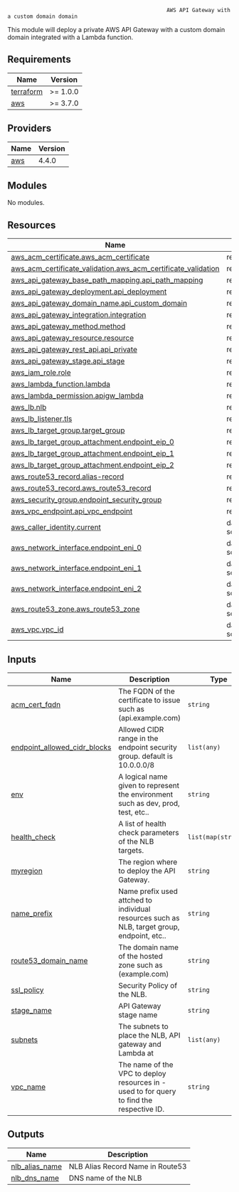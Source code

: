                                                       AWS API Gateway with a custom domain domain

This module will deploy a private AWS API Gateway with a custom domain domain integrated with a Lambda function. 


## Requirements

| Name | Version |
|------|---------|
| <a name="requirement_terraform"></a> [terraform](#requirement\_terraform) | >= 1.0.0 |
| <a name="requirement_aws"></a> [aws](#requirement\_aws) | >= 3.7.0 |

## Providers

| Name | Version |
|------|---------|
| <a name="provider_aws"></a> [aws](#provider\_aws) | 4.4.0 |

## Modules

No modules.

## Resources

| Name | Type |
|------|------|
| [aws_acm_certificate.aws_acm_certificate](https://registry.terraform.io/providers/hashicorp/aws/latest/docs/resources/acm_certificate) | resource |
| [aws_acm_certificate_validation.aws_acm_certificate_validation](https://registry.terraform.io/providers/hashicorp/aws/latest/docs/resources/acm_certificate_validation) | resource |
| [aws_api_gateway_base_path_mapping.api_path_mapping](https://registry.terraform.io/providers/hashicorp/aws/latest/docs/resources/api_gateway_base_path_mapping) | resource |
| [aws_api_gateway_deployment.api_deployment](https://registry.terraform.io/providers/hashicorp/aws/latest/docs/resources/api_gateway_deployment) | resource |
| [aws_api_gateway_domain_name.api_custom_domain](https://registry.terraform.io/providers/hashicorp/aws/latest/docs/resources/api_gateway_domain_name) | resource |
| [aws_api_gateway_integration.integration](https://registry.terraform.io/providers/hashicorp/aws/latest/docs/resources/api_gateway_integration) | resource |
| [aws_api_gateway_method.method](https://registry.terraform.io/providers/hashicorp/aws/latest/docs/resources/api_gateway_method) | resource |
| [aws_api_gateway_resource.resource](https://registry.terraform.io/providers/hashicorp/aws/latest/docs/resources/api_gateway_resource) | resource |
| [aws_api_gateway_rest_api.api_private](https://registry.terraform.io/providers/hashicorp/aws/latest/docs/resources/api_gateway_rest_api) | resource |
| [aws_api_gateway_stage.api_stage](https://registry.terraform.io/providers/hashicorp/aws/latest/docs/resources/api_gateway_stage) | resource |
| [aws_iam_role.role](https://registry.terraform.io/providers/hashicorp/aws/latest/docs/resources/iam_role) | resource |
| [aws_lambda_function.lambda](https://registry.terraform.io/providers/hashicorp/aws/latest/docs/resources/lambda_function) | resource |
| [aws_lambda_permission.apigw_lambda](https://registry.terraform.io/providers/hashicorp/aws/latest/docs/resources/lambda_permission) | resource |
| [aws_lb.nlb](https://registry.terraform.io/providers/hashicorp/aws/latest/docs/resources/lb) | resource |
| [aws_lb_listener.tls](https://registry.terraform.io/providers/hashicorp/aws/latest/docs/resources/lb_listener) | resource |
| [aws_lb_target_group.target_group](https://registry.terraform.io/providers/hashicorp/aws/latest/docs/resources/lb_target_group) | resource |
| [aws_lb_target_group_attachment.endpoint_eip_0](https://registry.terraform.io/providers/hashicorp/aws/latest/docs/resources/lb_target_group_attachment) | resource |
| [aws_lb_target_group_attachment.endpoint_eip_1](https://registry.terraform.io/providers/hashicorp/aws/latest/docs/resources/lb_target_group_attachment) | resource |
| [aws_lb_target_group_attachment.endpoint_eip_2](https://registry.terraform.io/providers/hashicorp/aws/latest/docs/resources/lb_target_group_attachment) | resource |
| [aws_route53_record.alias-record](https://registry.terraform.io/providers/hashicorp/aws/latest/docs/resources/route53_record) | resource |
| [aws_route53_record.aws_route53_record](https://registry.terraform.io/providers/hashicorp/aws/latest/docs/resources/route53_record) | resource |
| [aws_security_group.endpoint_security_group](https://registry.terraform.io/providers/hashicorp/aws/latest/docs/resources/security_group) | resource |
| [aws_vpc_endpoint.api_vpc_endpoint](https://registry.terraform.io/providers/hashicorp/aws/latest/docs/resources/vpc_endpoint) | resource |
| [aws_caller_identity.current](https://registry.terraform.io/providers/hashicorp/aws/latest/docs/data-sources/caller_identity) | data source |
| [aws_network_interface.endpoint_eni_0](https://registry.terraform.io/providers/hashicorp/aws/latest/docs/data-sources/network_interface) | data source |
| [aws_network_interface.endpoint_eni_1](https://registry.terraform.io/providers/hashicorp/aws/latest/docs/data-sources/network_interface) | data source |
| [aws_network_interface.endpoint_eni_2](https://registry.terraform.io/providers/hashicorp/aws/latest/docs/data-sources/network_interface) | data source |
| [aws_route53_zone.aws_route53_zone](https://registry.terraform.io/providers/hashicorp/aws/latest/docs/data-sources/route53_zone) | data source |
| [aws_vpc.vpc_id](https://registry.terraform.io/providers/hashicorp/aws/latest/docs/data-sources/vpc) | data source |

## Inputs

| Name | Description | Type | Default | Required |
|------|-------------|------|---------|:--------:|
| <a name="input_acm_cert_fqdn"></a> [acm\_cert\_fqdn](#input\_acm\_cert\_fqdn) | The FQDN of the certificate to issue such as (api.example.com) | `string` | n/a | yes |
| <a name="input_endpoint_allowed_cidr_blocks"></a> [endpoint\_allowed\_cidr\_blocks](#input\_endpoint\_allowed\_cidr\_blocks) | Allowed CIDR range in the endpoint security group. default is 10.0.0.0/8 | `list(any)` | <pre>[<br>  "10.0.0.0/8"<br>]</pre> | no |
| <a name="input_env"></a> [env](#input\_env) | A logical name given to represent the environment such as dev, prod, test, etc.. | `string` | n/a | yes |
| <a name="input_health_check"></a> [health\_check](#input\_health\_check) | A list of health check parameters of the NLB targets. | `list(map(string))` | `[]` | no |
| <a name="input_myregion"></a> [myregion](#input\_myregion) | The region where to deploy the API Gateway. | `string` | n/a | yes |
| <a name="input_name_prefix"></a> [name\_prefix](#input\_name\_prefix) | Name prefix used attched to individual resources such as NLB, target group, endpoint, etc.. | `string` | `null` | no |
| <a name="input_route53_domain_name"></a> [route53\_domain\_name](#input\_route53\_domain\_name) | The domain name of the hosted zone such as (example.com) | `string` | n/a | yes |
| <a name="input_ssl_policy"></a> [ssl\_policy](#input\_ssl\_policy) | Security Policy of the NLB. | `string` | `"ELBSecurityPolicy-2016-08"` | no |
| <a name="input_stage_name"></a> [stage\_name](#input\_stage\_name) | API Gateway stage name | `string` | n/a | yes |
| <a name="input_subnets"></a> [subnets](#input\_subnets) | The subnets to place the NLB, API gateway and Lambda at | `list(any)` | n/a | yes |
| <a name="input_vpc_name"></a> [vpc\_name](#input\_vpc\_name) | The name of the VPC to deploy resources in - used to for query to find the respective ID. | `string` | n/a | yes |

## Outputs

| Name | Description |
|------|-------------|
| <a name="output_nlb_alias_name"></a> [nlb\_alias\_name](#output\_nlb\_alias\_name) | NLB Alias Record Name in Route53 |
| <a name="output_nlb_dns_name"></a> [nlb\_dns\_name](#output\_nlb\_dns\_name) | DNS name of the NLB |
